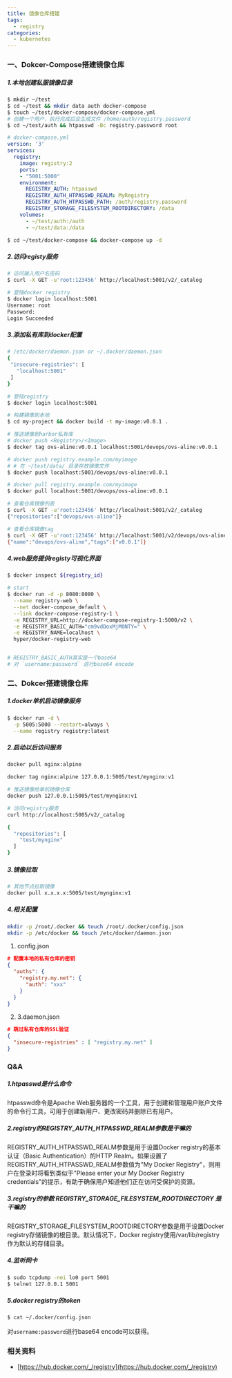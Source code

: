 ```yaml
---
title: 镜像仓库搭建
tags:
  - registry
categories:
  - kubernetes
---
```


### 一、Dokcer-Compose搭建镜像仓库

##### 1.本地创建私服镜像目录

``` bash
$ mkdir ~/test
$ cd ~/test && mkdir data auth docker-compose
$ touch ~/test/docker-compose/docker-compose.yml
# 创建一个用户，执行完成后会生成文件 /home/auth/registry.password
$ cd ~/test/auth && htpasswd -Bc registry.password root
```

``` yml
# docker-compose.yml
version: '3'
services:
  registry:
    image: registry:2
    ports:
    - "5001:5000"
    environment:
      REGISTRY_AUTH: htpasswd
      REGISTRY_AUTH_HTPASSWD_REALM: MyRegistry
      REGISTRY_AUTH_HTPASSWD_PATH: /auth/registry.password
      REGISTRY_STORAGE_FILESYSTEM_ROOTDIRECTORY: /data
    volumes:
      - ~/test/auth:/auth
      - ~/test/data:/data
```

``` bash
$ cd ~/test/docker-compose && docker-compose up -d
```

##### 2.访问registy服务

``` bash
# 访问输入用户名密码 
$ curl -X GET -u'root:123456' http://localhost:5001/v2/_catalog

# 登陆docker registry
$ docker login localhost:5001
Username: root
Password: 
Login Succeeded
```

##### 3.添加私有库到docker配置

``` bash
# /etc/docker/daemon.json or ~/.docker/daemon.json
{
 "insecure-registries": [
   "localhost:5001"
 ]
}

# 登陆registry
$ docker login localhost:5001

# 构建镜像到本地
$ cd my-project && docker build -t my-image:v0.0.1 .

# 推送镜像到harbor私有库
# docker push <Registry>/<Image>
$ docker tag ovs-aline:v0.0.1 localhost:5001/devops/ovs-aline:v0.0.1

# docker push registry.example.com/myimage
# # 在 ~/test/data/ 目录存放镜像文件
$ docker push localhost:5001/devops/ovs-aline:v0.0.1

# docker pull registry.example.com/myimage
$ docker pull localhost:5001/devops/ovs-aline:v0.0.1

# 查看仓库镜像列表
$ curl -X GET -u'root:123456' http://localhost:5001/v2/_catalog
{"repositories":["devops/ovs-aline"]}

# 查看仓库镜像tag
$ curl -X GET -u'root:123456' http://localhost:5001/v2/devops/ovs-aline/tags/list
{"name":"devops/ovs-aline","tags":["v0.0.1"]}
```

##### 4.web服务提供registy可视化界面

``` bash
$ docker inspect ${registry_id}

# start
$ docker run -d -p 8080:8080 \
  --name registry-web \
  --net docker-compose_default \
  --link docker-compose-registry-1 \
  -e REGISTRY_URL=http://docker-compose-registry-1:5000/v2 \
  -e REGISTRY_BASIC_AUTH="cm9vdDoxMjM0NTY=" \
  -e REGISTRY_NAME=localhost \
  hyper/docker-registry-web


# REGISTRY_BASIC_AUTH其实是一个base64
# 对 `username:password` 进行base64 encode
```

### 二、Dokcer搭建镜像仓库

##### 1.docker单机启动镜像服务

```bash
$ docker run -d \
  -p 5005:5000 --restart=always \
  --name registry registry:latest
```

##### 2.启动以后访问服务

```bash
docker pull nginx:alpine

docker tag nginx:alpine 127.0.0.1:5005/test/mynginx:v1

# 推送镜像给单机镜像仓库
docker push 127.0.0.1:5005/test/mynginx:v1

# 访问registry服务
curl http://localhost:5005/v2/_catalog

{
  "repositories": [
    "test/mynginx"
  ]
}
```

##### 3.镜像拉取

```bash
# 其他节点拉取镜像
docker pull x.x.x.x:5005/test/mynginx:v1
```

##### 4.相关配置

```bash
mkdir -p /root/.docker && touch /root/.docker/config.json
mkdir -p /etc/docker && touch /etc/docker/daemon.json
```

1. config.json

```json
# 配置本地的私有仓库的密钥
{
  "auths": {
    "registry.my.net": {
      "auth": "xxx"
    }
  }
}
```

2. 3.daemon.json

```json
# 跳过私有仓库的SSL验证
{
  "insecure-registries" : [ "registry.my.net" ]
}
```

### Q&A

##### 1.htpasswd是什么命令

htpasswd命令是Apache Web服务器的一个工具，用于创建和管理用户账户文件的命令行工具，可用于创建新用户、更改密码并删除已有用户。

##### 2.registry的REGISTRY_AUTH_HTPASSWD_REALM参数是干嘛的

REGISTRY_AUTH_HTPASSWD_REALM参数是用于设置Docker registry的基本认证（Basic Authentication）的HTTP Realm。如果设置了REGISTRY_AUTH_HTPASSWD_REALM参数值为"My Docker Registry"，则用户在登录时将看到类似于"Please enter your My Docker Registry credentials"的提示，有助于确保用户知道他们正在访问受保护的资源。

##### 3.registry的参数 REGISTRY_STORAGE_FILESYSTEM_ROOTDIRECTORY 是干嘛的

REGISTRY_STORAGE_FILESYSTEM_ROOTDIRECTORY参数是用于设置Docker registry存储镜像的根目录。默认情况下，Docker registry使用/var/lib/registry作为默认的存储目录。

##### 4.监听网卡

``` bash
$ sudo tcpdump -nei lo0 port 5001
$ telnet 127.0.0.1 5001
```

##### 5.docker registry的token 

``` bash
$ cat ~/.docker/config.json
```

对`username:password`进行base64 encode可以获得。

### 相关资料

- [https://hub.docker.com/_/registry](https://hub.docker.com/_/registry)